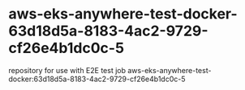 # aws-eks-anywhere-test-docker-63d18d5a-8183-4ac2-9729-cf26e4b1dc0c-5
repository for use with E2E test job aws-eks-anywhere-test-docker:63d18d5a-8183-4ac2-9729-cf26e4b1dc0c-5
